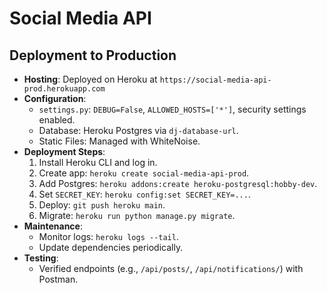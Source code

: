 # Social Media API

## Deployment to Production
- **Hosting**: Deployed on Heroku at `https://social-media-api-prod.herokuapp.com`
- **Configuration**:
  - `settings.py`: `DEBUG=False`, `ALLOWED_HOSTS=['*']`, security settings enabled.
  - Database: Heroku Postgres via `dj-database-url`.
  - Static Files: Managed with WhiteNoise.
- **Deployment Steps**:
  1. Install Heroku CLI and log in.
  2. Create app: `heroku create social-media-api-prod`.
  3. Add Postgres: `heroku addons:create heroku-postgresql:hobby-dev`.
  4. Set `SECRET_KEY`: `heroku config:set SECRET_KEY=...`.
  5. Deploy: `git push heroku main`.
  6. Migrate: `heroku run python manage.py migrate`.
- **Maintenance**:
  - Monitor logs: `heroku logs --tail`.
  - Update dependencies periodically.
- **Testing**:
  - Verified endpoints (e.g., `/api/posts/`, `/api/notifications/`) with Postman.